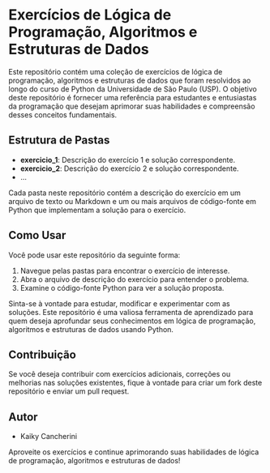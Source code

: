 # Exercícios de Lógica de Programação, Algoritmos e Estruturas de Dados

Este repositório contém uma coleção de exercícios de lógica de programação, algoritmos e estruturas de dados que foram resolvidos ao longo do curso de Python da Universidade de São Paulo (USP). O objetivo deste repositório é fornecer uma referência para estudantes e entusiastas da programação que desejam aprimorar suas habilidades e compreensão desses conceitos fundamentais.

## Estrutura de Pastas

- **exercicio_1**: Descrição do exercício 1 e solução correspondente.
- **exercicio_2**: Descrição do exercício 2 e solução correspondente.
- ...

Cada pasta neste repositório contém a descrição do exercício em um arquivo de texto ou Markdown e um ou mais arquivos de código-fonte em Python que implementam a solução para o exercício.

## Como Usar

Você pode usar este repositório da seguinte forma:

1. Navegue pelas pastas para encontrar o exercício de interesse.
2. Abra o arquivo de descrição do exercício para entender o problema.
3. Examine o código-fonte Python para ver a solução proposta.

Sinta-se à vontade para estudar, modificar e experimentar com as soluções. Este repositório é uma valiosa ferramenta de aprendizado para quem deseja aprofundar seus conhecimentos em lógica de programação, algoritmos e estruturas de dados usando Python.

## Contribuição

Se você deseja contribuir com exercícios adicionais, correções ou melhorias nas soluções existentes, fique à vontade para criar um fork deste repositório e enviar um pull request.

## Autor

- Kaiky Cancherini

Aproveite os exercícios e continue aprimorando suas habilidades de lógica de programação, algoritmos e estruturas de dados!
